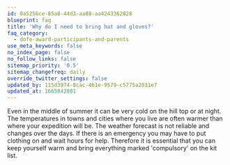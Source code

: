 ```yaml
---
id: 0a5256ce-85a8-44d3-aa88-aa4243362028
blueprint: faq
title: 'Why do I need to bring hat and gloves?'
faq_category:
  - dofe-award-participants-and-parents
use_meta_keywords: false
no_index_page: false
no_follow_links: false
sitemap_priority: '0.5'
sitemap_changefreq: daily
override_twitter_settings: false
updated_by: 115d3974-8cac-461e-9579-c5775a2031e7
updated_at: 1665842801
---
```

Even in the middle of summer it can be very cold on the hill top or at night. The temperatures in towns and cities where you live are often warmer than where your expedition will be.  The weather forecast is not reliable and changes over the days.  If there is an emergency you may have to put clothing on and wait hours for help.
Therefore it is essential that you can keep yourself warm and bring everything marked 'compulsory' on the kit list.